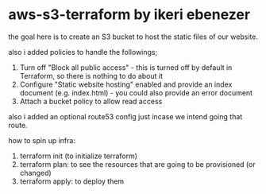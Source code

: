 # aws-s3-terraform by ikeri ebenezer

the goal here is to create an S3 bucket to host the static files of our website.

also i added policies to handle the followings;

1. Turn off "Block all public access" - this is turned off by default in Terraform, so there is nothing to do about it
2. Configure "Static website hosting" enabled and provide an index document (e.g. index.html) - you could also provide an error document
3. Attach a bucket policy to allow read access

also i added an optional route53 config just incase we intend going that route.

how to spin up infra:
1. terraform init (to initialize terraform)
2. terraform plan: to see the resources that are going to be provisioned (or changed)
3. terraform apply:  to deploy them

